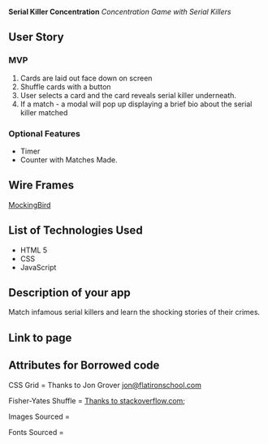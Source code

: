 **Serial Killer Concentration**
*Concentration Game with Serial Killers*


## User Story 

### MVP

1. Cards are laid out face down on screen
2. Shuffle cards with a button
3. User selects a card and the card reveals serial killer underneath.
4. If a match - a modal will pop up displaying a brief bio about the serial killer matched

### Optional Features
* Timer
* Counter with Matches Made.


## Wire Frames

[MockingBird](https://gomockingbird.com/projects/tiatd4l/4gXVnC)


## List of Technologies Used
* HTML 5
* CSS
* JavaScript

## Description of your app

Match infamous serial killers and learn the shocking stories of their crimes. 

## Link to page



## Attributes for Borrowed code

CSS Grid = Thanks to Jon Grover jon@flatironschool.com


Fisher-Yates Shuffle = [Thanks to stackoverflow.com](http://stackoverflow.com/questions/2450954/how-to-randomize-shuffle-a-javascript-array);

Images Sourced =

Fonts Sourced =